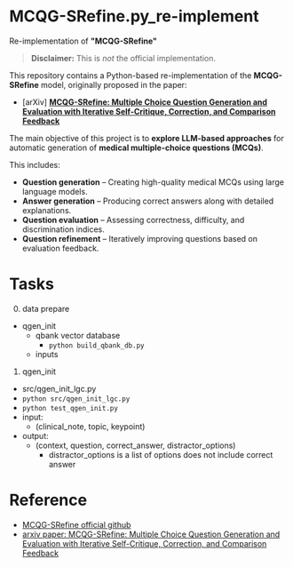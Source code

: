 # MCQG-SRefine.py_re-implement
Re-implementation of **"MCQG-SRefine"**
> **Disclaimer:** This is *not* the official implementation.  

This repository contains a Python-based re-implementation of the **MCQG-SRefine** model, originally proposed in the paper:
* \[arXiv] [**MCQG-SRefine: Multiple Choice Question Generation and Evaluation with Iterative Self-Critique, Correction, and Comparison Feedback**](https://arxiv.org/pdf/2410.13191)

The main objective of this project is to **explore LLM-based approaches** for automatic generation of **medical multiple-choice questions (MCQs)**.

This includes:

* **Question generation** – Creating high-quality medical MCQs using large language models.
* **Answer generation** – Producing correct answers along with detailed explanations.
* **Question evaluation** – Assessing correctness, difficulty, and discrimination indices.
* **Question refinement** – Iteratively improving questions based on evaluation feedback.

# Tasks
0. data prepare
- qgen_init
    - qbank vector database
        - `python build_qbank_db.py`
    - inputs

1. qgen_init
- src/qgen_init_lgc.py
- `python src/qgen_init_lgc.py`
- `python test_qgen_init.py`
- input:
    - (clinical_note, topic, keypoint)
- output: 
    - (context, question, correct_answer, distractor_options)
        - distractor_options is a list of options does not include correct answer

# Reference
- [MCQG-SRefine official github](https://github.com/bio-nlp/MedQG)
- [arxiv paper: MCQG-SRefine: Multiple Choice Question Generation and Evaluation
with Iterative Self-Critique, Correction, and Comparison Feedback](https://arxiv.org/pdf/2410.13191)
